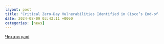 ```yaml
---
layout: post
title: "Critical Zero-Day Vulnerabilities Identified in Cisco’s End-of-Life IP Phones - VULNERA"
date: 2024-08-09 03:43:11 +0000
categories: [news]
---
```


[Читати далі](https://vulnera.com/newswire/critical-zero-day-vulnerabilities-identified-in-ciscos-end-of-life-ip-phones/)
